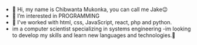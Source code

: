 - 👋 Hi, my name is Chibwanta Mukonka, you can call me Jake😉
- 👀 I’m interested in PROGRAMMING
- 🌱  I've worked with html, css, JavaScript, react, php and python.
- im a computer scientist specializing in systems engineering
-im looking to develop my skills and learn new languages and technologies.💯
<!---
JakeSparrow1/JakeSparrow1 is a ✨ special ✨ repository because its `README.md` (this file) appears on your GitHub profile.
You can click the Preview link to take a look at your changes.
--->
